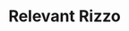 ---
pid: LLL21
title: Relevant Rizzo
location_transcription: addition to existent monument of Rizzo outside MSB
zipcode: '18901'
outside_phl: 'Doylestown PA '
neighborhood: 
age: '44'
age_range: 40-49
instagram: 
image_file_name: LLL_21.jpg
proposal_transcription: 'Use the outstretched hand on that statue to proclaim relevant
  messages to the communities he once helped to oppress - re: voter registration,
  police brutality, empowerment of people of color.  Use that unpopular, unsightly
  statue to educate, to provoke, and to represent the duality of the city that was
  once Rizzo''s and is MOVING AHEAD and beyond that.  (More powerful than removing
  him is to use him to proclaim new messages!)'
topic: Figure,History,Inequality,Philadelphia
topic_summary: 0, 0, 0, 0
type: Interactive,Sculpture Statue
keywords_other: Frank Rizzo, Rizzo, police brutality, voter registration, empowerment,
  education
credit: Diana Doherty
image_labels: 
twitter: seybertphilly
facebook: 
permalink: "/monuments/lll21/"
layout: item-page
---